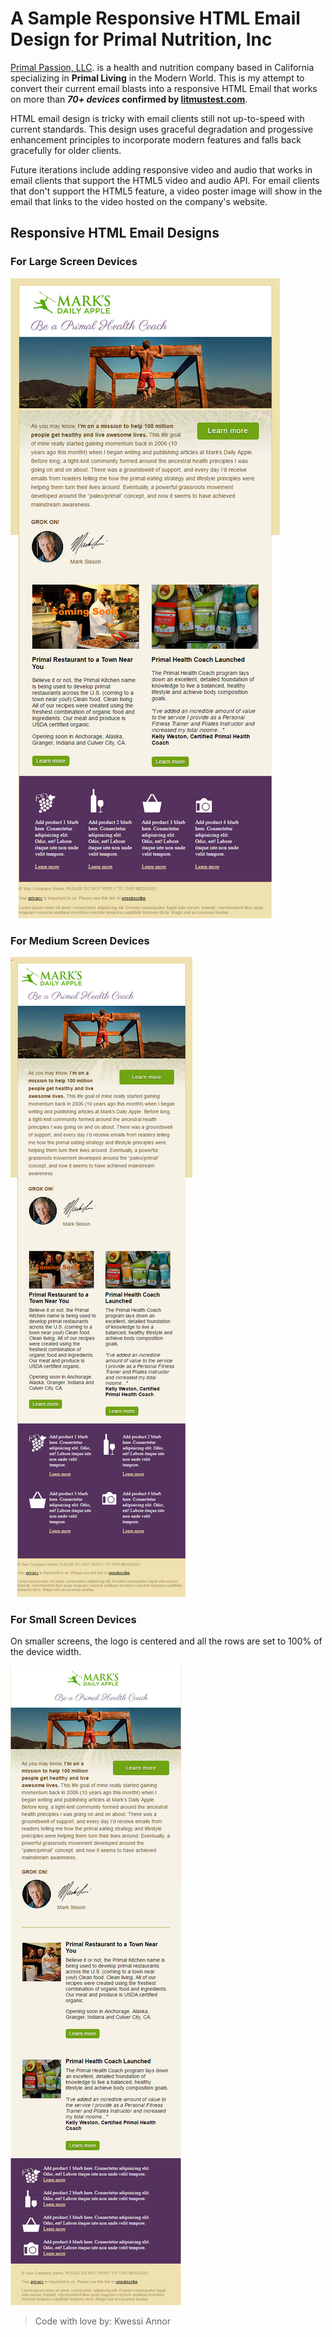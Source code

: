 A Sample Responsive HTML Email Design for Primal Nutrition, Inc
===============================================================================================

[Primal Passion, LLC]. is a health and nutrition company based in California specializing in **Primal Living** in the Modern World. This is my attempt to convert their current email blasts into a responsive HTML Email that works on more than **_70+ devices_ confirmed by [litmustest.com]**.

HTML email design is tricky with email clients still not up-to-speed with current standards. This design uses graceful degradation and progessive enhancement principles to incorporate modern features and falls back gracefully for older clients.

Future iterations include adding responsive video and audio that works in email clients that support the HTML5 video and audio API. For email clients that don't support the HTML5 feature, a video poster image will show in the email that links to the video hosted on the company's website.

Responsive HTML Email Designs
----------------------------------------------------------------------------

### For Large Screen Devices
![Primal Nutrition, Inc responsive HTML email Design for large screen devices][design-large]
### For Medium Screen Devices
![Primal Nutrition, Inc responsive HTML email Design for medium screen devices][design-medium]
### For Small Screen Devices
On smaller screens, the logo is centered and all the rows are set to 100% of the device width.

![Primal Nutrition, Inc responsive HTML email Design for small screen devices][design-small]

[design-large]: /images/primal-email-large.jpg "Primal Nutrition, Inc responsive HTML design for large screensdevices"
[design-medium]: /images/primal-email-medium.jpg "Primal Nutrition, Inc responsive HTML email design for medium screen devices"
[design-small]: /images/primal-email-small.jpg "Primal Nutrition, Inc responsive HTML email design for small screen devices"


> Code with love by: Kwessi Annor

[litmustest.com]: http://www.litmustest.com
[Primal Passion, LLC]: http://www.marksdailyapple.com
